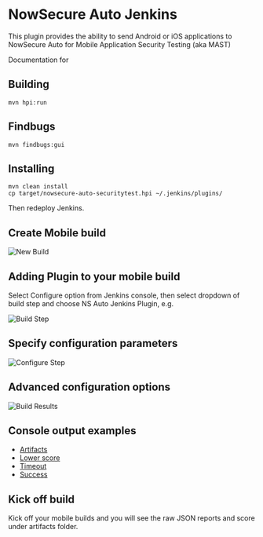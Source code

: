 # NowSecure Auto Jenkins

This plugin provides the ability to send Android or iOS applications to NowSecure Auto for Mobile Application Security Testing (aka MAST)

Documentation for 


## Building
```
mvn hpi:run
```

## Findbugs
```
mvn findbugs:gui
```

## Installing
```
mvn clean install
cp target/nowsecure-auto-securitytest.hpi ~/.jenkins/plugins/
```
Then redeploy Jenkins.

## Create Mobile build

![New Build](https://github.com/viaforensics/auto-jenkins-plugin/blob/master/images/jenkins1.png)

## Adding Plugin to your mobile build

Select Configure option from Jenkins console, then select dropdown of build step and choose NS Auto Jenkins Plugin, e.g.

![Build Step](https://github.com/viaforensics/auto-jenkins-plugin/blob/master/images/jenkins2.png)

## Specify configuration parameters

![Configure Step](https://github.com/viaforensics/auto-jenkins-plugin/blob/master/images/jenkins3.png)


## Advanced configuration options

![Build Results](https://github.com/viaforensics/auto-jenkins-plugin/blob/master/images/jenkins4.png)

## Console output examples

- [Artifacts](https://github.com/viaforensics/auto-jenkins-plugin/blob/master/images/jenkins_artifacts.pdf)
- [Lower score](https://github.com/viaforensics/auto-jenkins-plugin/blob/master/images/jenkins_console_lower_score.pdf)
- [Timeout](https://github.com/viaforensics/auto-jenkins-plugin/blob/master/images/jenkins_console_timeout.pdf)
- [Success](https://github.com/viaforensics/auto-jenkins-plugin/blob/master/images/jenkins_console_success.pdf)

## Kick off build

Kick off your mobile builds and you will see the raw JSON reports and score under artifacts folder.

